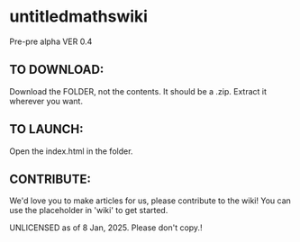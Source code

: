 # untitledmathswiki
Pre-pre alpha VER 0.4

## TO DOWNLOAD:
Download the FOLDER, not the contents. It should be a .zip. Extract it wherever you want.

## TO LAUNCH:
Open the index.html in the folder.

## CONTRIBUTE:
We'd love you to make articles for us, please contribute to the wiki! You can use the placeholder in 'wiki' to get started.



UNLICENSED as of 8 Jan, 2025. Please don't copy.!
